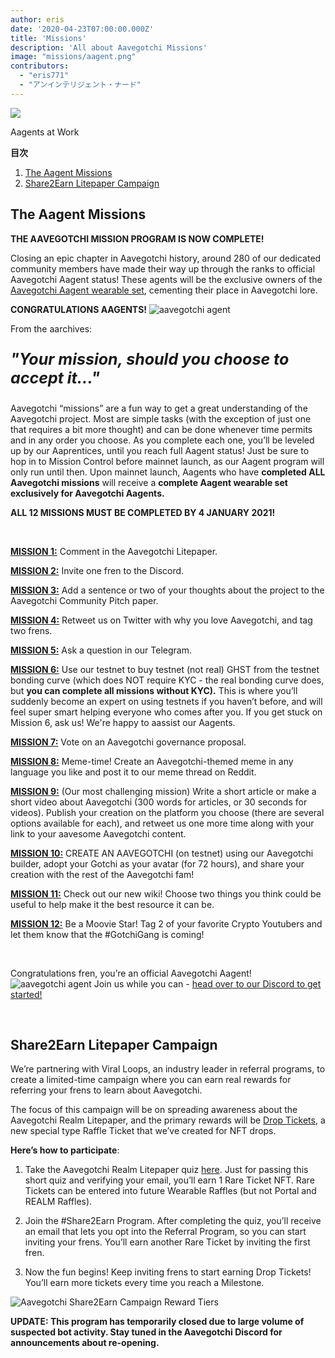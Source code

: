 ```yaml
---
author: eris
date: '2020-04-23T07:00:00.000Z'
title: 'Missions'
description: 'All about Aavegotchi Missions'
image: "missions/aagent.png"
contributors:
  - "eris771"
  - "アンインテリジェント・ナード"
---
```


<div class="headerImageContainer">
<img src="/missions/aagent.png" class="headerImage">
<p class="headerImageText">Aagents at Work</p>
</div>

<div class="contentsBox">

**目次**

<ol>
<li><a href=#the-aagent-missions>The Aagent Missions</a></li>
<li><a href=#share2earn-litepaper-campaign>Share2Earn Litepaper Campaign</a></li>
</ol>

</div>

## The Aagent Missions

**THE AAVEGOTCHI MISSION PROGRAM IS NOW COMPLETE!**

Closing an epic chapter in Aavegotchi history, around 280 of our dedicated community members have made their way up through the ranks to official Aavegotchi Aagent status! These agents will be the exclusive owners of the [Aavegotchi Aagent wearable set](/wearables#aagent-wearables-set), cementing their place in Aavegotchi lore.

**CONGRATULATIONS AAGENTS!** <img src="/missions/tinyagent.png" alt = "aavegotchi agent" />


From the aarchives:

<p style="font-size:25px; font-style: italic;"><b>"Your mission, should you choose to accept it..."</b></p>

Aavegotchi “missions” are a fun way to get a great understanding of the Aavegotchi project. Most are simple tasks (with the exception of just one that requires a bit more thought) and can be done whenever time permits and in any order you choose. As you complete each one, you’ll be leveled up by our Aaprentices, until you reach full Aagent status! Just be sure to hop in to Mission Control before mainnet launch, as our Aagent program will only run until then. Upon mainnet launch, Aagents who have **completed ALL Aavegotchi missions** will receive a **complete Aagent wearable set exclusively for Aavegotchi Aagents.**

**ALL 12 MISSIONS MUST BE COMPLETED BY 4 JANUARY 2021!**

&nbsp;


[**MISSION 1:**](https://aavegotchi.medium.com/aavegotchi-community-update-3-4d733e8275e) Comment in the Aavegotchi Litepaper.

[**MISSION 2:**](https://aavegotchi.medium.com/aavegotchi-community-update-4-1744633c3fc4) Invite one fren to the Discord.

[**MISSION 3:**](https://aavegotchi.medium.com/aavegotchi-community-update-5-39d240b3bd13) Add a sentence or two of your thoughts about the project to the Aavegotchi Community Pitch paper.

[**MISSION 4:**](https://aavegotchi.medium.com/aavegotchi-community-update-6-ecece9ba73de) Retweet us on Twitter with why you love Aavegotchi, and tag two frens.

[**MISSION 5:**](https://aavegotchi.medium.com/aavegotchi-community-update-7-a8f1ce2b297d) Ask a question in our Telegram.

[**MISSION 6:**](https://aavegotchi.medium.com/aavegotchi-community-update-8-8e2bcba353b9) Use our testnet to buy testnet (not real) GHST from the testnet bonding curve (which does NOT require KYC - the real bonding curve does, but **you can complete all missions without KYC).** This is where you’ll suddenly become an expert on using testnets if you haven’t before, and will feel super smart helping everyone who comes after you. If you get stuck on Mission 6, ask us! We're happy to aassist our Aagents.

[**MISSION 7:**](https://aavegotchi.medium.com/aavegotchi-community-update-9-3c297c4ae645) Vote on an Aavegotchi governance proposal.

[**MISSION 8:**](https://aavegotchi.medium.com/aavegotchi-community-update-10-d0b8af0df301) Meme-time! Create an Aavegotchi-themed meme in any language you like and post it to our meme thread on Reddit.

[**MISSION 9:**](https://aavegotchi.medium.com/aavegotchi-community-update-12-7f85605e33dd) (Our most challenging mission) Write a short article or make a short video about Aavegotchi (300 words for articles, or 30 seconds for videos). Publish your creation on the platform you choose (there are several options available for each), and retweet us one more time along with your link to your aavesome Aavegotchi content.

[**MISSION 10:**](https://aavegotchi.medium.com/aavegotchi-dev-update-3-mission-10-46bd59837936) CREATE AN AAVEGOTCHI (on testnet) using our Aavegotchi builder, adopt your Gotchi as your avatar (for 72 hours), and share your creation with the rest of the Aavegotchi fam!

[**MISSION 11:**](https://aavegotchi.medium.com/aavegotchi-community-update-16-b4db0f05b44) Check out our new wiki! Choose two things you think could be useful to help make it the best resource it can be.

[**MISSION 12:**](https://aavegotchi.medium.com/aavegotchi-community-update-18-dbaa35b1ed50) Be a Moovie Star! Tag 2 of your favorite Crypto Youtubers and let them know that the #GotchiGang is coming!

&nbsp;

Congratulations fren, you’re an official Aavegotchi Aagent! <img src="/missions/tinyagent.png" alt = "aavegotchi agent" /> Join us while you can - [head over to our Discord to get started!](https://discord.com/invite/NPwnWB6)

&nbsp; &nbsp;

## Share2Earn Litepaper Campaign

We’re partnering with Viral Loops, an industry leader in referral programs, to create a limited-time campaign where you can earn real rewards for referring your frens to learn about Aavegotchi.

The focus of this campaign will be on spreading awareness about the Aavegotchi Realm Litepaper, and the primary rewards will be [Drop Tickets](/metaverse#drop-tickets), a new special type Raffle Ticket that we’ve created for NFT drops.

**Here’s how to participate**:

1. Take the Aavegotchi Realm Litepaper quiz [here](https://gotchigang.typeform.com/to/gYuY3bxN#referralcode=MU92ddy). Just for passing this short quiz and verifying your email, you’ll earn 1 Rare Ticket NFT. Rare Tickets can be entered into future Wearable Raffles (but not Portal and REALM Raffles).

2. Join the #Share2Earn Program. After completing the quiz, you’ll receive an email that lets you opt into the Referral Program, so you can start inviting your frens. You’ll earn another Rare Ticket by inviting the first fren.

3. Now the fun begins! Keep inviting frens to start earning Drop Tickets! You’ll earn more tickets every time you reach a Milestone.

<img class="bodyImage" src="/missions/share2earn-reward-tiers.png" alt="Aavegotchi Share2Earn Campaign Reward Tiers" />

**UPDATE: This program has temporarily closed due to large volume of suspected bot activity. Stay tuned in the Aavegotchi Discord for announcements about re-opening.**